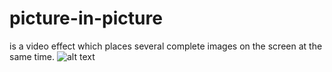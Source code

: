 # picture-in-picture
is a video effect which places several complete images on the screen at the same time. 
![alt text](http://url/to/img.png)
